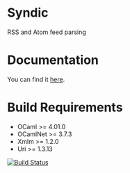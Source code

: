 Syndic
======

RSS and Atom feed parsing

Documentation
=============

You can find it [here](http://cumulus.github.io/Syndic/doc).

Build Requirements
==================

 * OCaml >= 4.01.0
 * OCamlNet >= 3.7.3
 * Xmlm >= 1.2.0
 * Uri >= 1.3.13

[![Build Status](https://travis-ci.org/Cumulus/Syndic.svg?branch=master)](https://travis-ci.org/Cumulus/Syndic)
